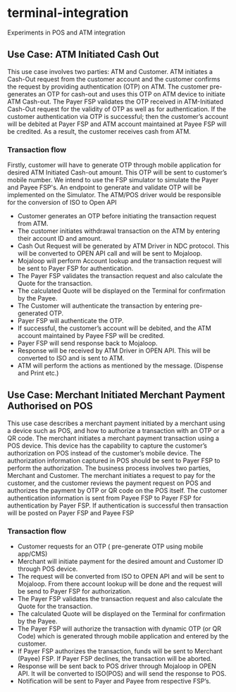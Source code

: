 # terminal-integration
Experiments in POS and ATM integration

## Use Case: ATM Initiated Cash Out

This use case involves two parties: ATM and Customer. ATM initiates a Cash-Out request from the customer account and the customer confirms the request by providing authentication (OTP) on ATM. The customer pre-generates an OTP for cash-out and uses this OTP on ATM device to initiate ATM Cash-out. The Payer FSP validates the OTP received in ATM-Initiated Cash-Out request for the validity of OTP as well as for authentication. If the customer authentication via OTP is successful; then the customer’s account will be debited at Payer FSP and ATM account maintained at Payee FSP will be credited. As a result, the customer receives cash from ATM.

### Transaction flow
Firstly, customer will have to generate OTP through mobile application for desired ATM Initiated Cash-out amount. This OTP will be sent to customer’s mobile number. 
We intend to use the FSP simulator to simulate the Payer and Payee FSP's. An endpoint to generate and validate OTP will be implemented on the Simulator. The ATM/POS driver would be responsible for the conversion of ISO to Open API

  - Customer generates an OTP before initiating the transaction request from ATM.
  - The customer initiates withdrawal transaction on the ATM by entering their account ID and amount. 
  - Cash Out Request will be generated by ATM Driver in NDC protocol. This will be converted to OPEN API call and will be sent to Mojaloop.
  - Mojaloop will perform Account lookup and the transaction request will be sent to Payer FSP for authentication.
  - The Payer FSP validates the transaction request and also calculate the Quote for the transaction.
  - The calculated Quote will be displayed on the Terminal for confirmation by the Payee.
  - The Customer will authenticate the transaction by entering pre-generated OTP.
  - Payer FSP will authenticate the OTP. 
  - If successful, the customer’s account will be debited, and the ATM account maintained by Payee FSP will be credited.
  - Payer FSP will send response back to Mojaloop.
  - Response will be received by ATM Driver in OPEN API. This will be converted to ISO and is sent to ATM.
  - ATM will perform the actions as mentioned by the message. (Dispense and Print etc.)

## Use Case: Merchant Initiated Merchant Payment Authorised on POS

This use case describes a merchant payment initiated by a merchant using a device such as POS, and how to authorize a transaction with an OTP or a QR code.
The merchant initiates a merchant payment transaction using a POS device. This device has the capability to capture the customer’s authorization on POS instead of the customer’s mobile device. The authorization information captured in POS should be sent to Payer FSP to perform the authorization.
The business process involves two parties, Merchant and Customer. The merchant initiates a request to pay for the customer, and the customer reviews the payment request on POS and authorizes the payment by OTP or QR code on the POS itself. The customer authentication information is sent from Payee FSP to Payer FSP for authentication by Payer FSP. If authentication is successful then transaction will be posted on Payer FSP and Payee FSP

### Transaction flow

  - Customer requests for an OTP ( pre-generate OTP using mobile app/CMS)
  - Merchant will initiate payment for the desired amount and Customer ID through POS device.
  - The request will be converted from ISO to OPEN API and will be sent to Mojaloop. From there account lookup will be done and the request will be send to Payer FSP for authorization.
  - The Payer FSP validates the transaction request and also calculate the Quote for the transaction.
  - The calculated Quote will be displayed on the Terminal for confirmation by the Payee. 
  - The Payer FSP will authorize the transaction with dynamic OTP (or QR Code) which is generated through mobile application and entered by the customer.
  - If Payer FSP authorizes the transaction, funds will be sent to Merchant (Payee) FSP. If Payer FSP declines, the transaction will be aborted. 
  - Response will be sent back to POS driver through Mojaloop in OPEN API. It will be converted to ISO(POS) and will send the response to POS.
  - Notification will be sent to Payer and Payee from respective FSP’s.
